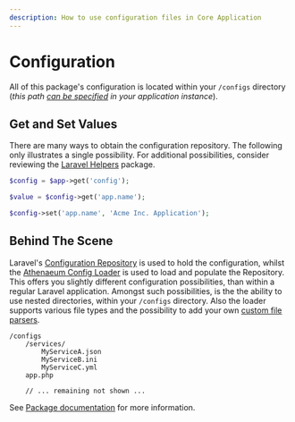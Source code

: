 ```yaml
---
description: How to use configuration files in Core Application
---
```


# Configuration

All of this package's configuration is located within your `/configs` directory (_this path [can be specified](../integration.md) in your application instance_).

## Get and Set Values

There are many ways to obtain the configuration repository.
The following only illustrates a single possibility.
For additional possibilities, consider reviewing the [Laravel Helpers](../../support/laravel) package.

```php
$config = $app->get('config');

$value = $config->get('app.name');

$config->set('app.name', 'Acme Inc. Application');
```

## Behind The Scene

Laravel's [Configuration Repository](https://github.com/laravel/framework/blob/6.x/src/Illuminate/Config/Repository.php) is used to hold the configuration, whilst the [Athenaeum Config Loader](../../config) is used to load and populate the Repository.
This offers you slightly different configuration possibilities, than within a regular Laravel application.
Amongst such possibilities, is the the ability to use nested directories, within your `/configs` directory.
Also the loader supports various file types and the possibility to add your own [custom file parsers](../../config/custom.md).

```
/configs
    /services/
        MyServiceA.json
        MyServiceB.ini
        MyServiceC.yml
    app.php

    // ... remaining not shown ...
```

See [Package documentation](../../config) for more information.